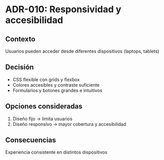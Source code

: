 # ADR-010: Responsividad y accesibilidad


## Contexto
Usuarios pueden acceder desde diferentes dispositivos (laptops, tablets)


## Decisión
- CSS flexible con grids y flexbox
- Colores accesibles y contraste suficiente
- Formularios y botones grandes e intuitivos


## Opciones consideradas
1. Diseño fijo → limita usuarios
2. Diseño responsivo → mayor cobertura y accesibilidad


## Consecuencias
Experiencia consistente en distintos dispositivos
